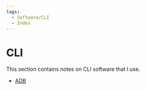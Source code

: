 ```yaml
---
tags:
  - Software/CLI
  - Index
---
```


# CLI

This section contains notes on CLI software that I use.

- [ADB](ADB.md)
